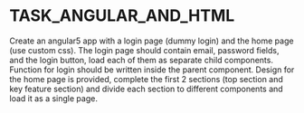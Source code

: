 # TASK_ANGULAR_AND_HTML
Create an angular5 app with a login page (dummy login) and the home page (use custom css).  The login page should contain email, password fields, and the login button, load each of them as separate child components. Function for login should be written inside the parent component.  Design for the home page is provided, complete the first 2 sections (top section and key feature section) and divide each section to different components and load it as a single page.  
